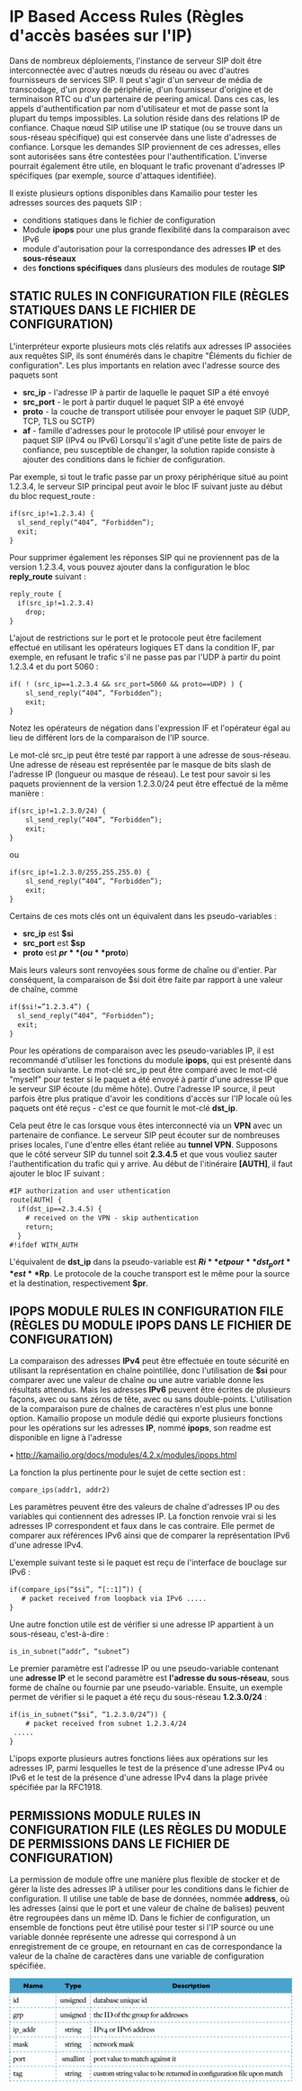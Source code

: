# IP Based Access Rules (Règles d'accès basées sur l'IP)

Dans de nombreux déploiements, l'instance de serveur SIP doit être interconnectée avec d'autres nœuds du réseau ou avec d'autres fournisseurs de services SIP. Il peut s'agir d'un serveur de média de transcodage, d'un proxy de périphérie, d'un fournisseur d'origine et de terminaison RTC ou d'un partenaire de peering amical.
Dans ces cas, les appels d'authentification par nom d'utilisateur et mot de passe sont la plupart du temps impossibles. La solution réside dans des relations IP de confiance. Chaque nœud SIP utilise une IP statique (ou se trouve dans un sous-réseau spécifique) qui est conservée dans une liste d'adresses de confiance. Lorsque les demandes SIP proviennent de ces adresses, elles sont autorisées sans être contestées pour l'authentification.
L'inverse pourrait également être utile, en bloquant le trafic provenant d'adresses IP spécifiques (par exemple, source d'attaques identifiée).

 
Il existe plusieurs options disponibles dans Kamailio pour tester les adresses sources des paquets SIP : 
* conditions statiques dans le fichier de configuration
* Module **ipops** pour une plus grande flexibilité dans la comparaison avec IPv6
* module d'autorisation pour la correspondance des adresses **IP** et des **sous-réseaux**
* des **fonctions spécifiques** dans plusieurs des modules de routage **SIP**


## STATIC RULES IN CONFIGURATION FILE (RÈGLES STATIQUES DANS LE FICHIER DE CONFIGURATION)


L'interpréteur exporte plusieurs mots clés relatifs aux adresses IP associées aux requêtes SIP, ils sont énumérés dans le chapitre "Éléments du fichier de configuration". Les plus importants en relation avec l'adresse source des paquets sont
* **src_ip** - l'adresse IP à partir de laquelle le paquet SIP a été envoyé
* **src_port** - le port à partir duquel le paquet SIP a été envoyé
* **proto** - la couche de transport utilisée pour envoyer le paquet SIP (UDP, TCP, TLS ou SCTP) 
* **af** - famille d'adresses pour le protocole IP utilisé pour envoyer le paquet SIP (IPv4 ou IPv6)
Lorsqu'il s'agit d'une petite liste de pairs de confiance, peu susceptible de changer, la solution rapide consiste à ajouter des conditions dans le fichier de configuration.

Par exemple, si tout le trafic passe par un proxy périphérique situé au point 1.2.3.4, le serveur SIP principal peut avoir le bloc IF suivant juste au début du bloc request_route :

    if(src_ip!=1.2.3.4) { 
      sl_send_reply(“404”, “Forbidden”); 
      exit;
    }

Pour supprimer également les réponses SIP qui ne proviennent pas de la version 1.2.3.4, vous pouvez ajouter dans la configuration le bloc **reply_route** suivant :

    reply_route { 
      if(src_ip!=1.2.3.4)
        drop; 
    }
L'ajout de restrictions sur le port et le protocole peut être facilement effectué en utilisant les opérateurs logiques ET dans la condition IF, par exemple, en refusant le trafic s'il ne passe pas par l'UDP à partir du point 1.2.3.4 et du port 5060 :

    if( ! (src_ip==1.2.3.4 && src_port=5060 && proto==UDP) ) {
        sl_send_reply(“404”, “Forbidden”);
        exit;
    }
    
Notez les opérateurs de négation dans l'expression IF et l'opérateur égal au lieu de différent lors de la comparaison de l'IP source.
 
Le mot-clé src_ip peut être testé par rapport à une adresse de sous-réseau. Une adresse de réseau est représentée par le masque de bits slash de l'adresse IP (longueur ou masque de réseau). Le test pour savoir si les paquets proviennent de la version 1.2.3.0/24 peut être effectué de la même manière :

    if(src_ip!=1.2.3.0/24) { 
        sl_send_reply(“404”, “Forbidden”); 
        exit;
    }
    
ou
    
    if(src_ip!=1.2.3.0/255.255.255.0) { 
        sl_send_reply(“404”, “Forbidden”); 
        exit;
    }
    

Certains de ces mots clés ont un équivalent dans les pseudo-variables : 
* **src_ip** est **$si**
* **src_port** est **$sp**
* **proto** est **$pr** (ou **$proto**)
    
Mais leurs valeurs sont renvoyées sous forme de chaîne ou d'entier. Par conséquent, la comparaison de $si doit être faite par rapport à une valeur de chaîne, comme

    if($si!=”1.2.3.4”) { 
      sl_send_reply(“404”, “Forbidden”); 
      exit;
    }
    
Pour les opérations de comparaison avec les pseudo-variables IP, il est recommandé d'utiliser les fonctions du module **ipops**, qui est présenté dans la section suivante.
Le mot-clé src_ip peut être comparé avec le mot-clé "myself" pour tester si le paquet a été envoyé à partir d'une adresse IP que le serveur SIP écoute (du même hôte).
Outre l'adresse IP source, il peut parfois être plus pratique d'avoir les conditions d'accès sur l'IP locale où les paquets ont été reçus - c'est ce que fournit le mot-clé **dst_ip**.

Cela peut être le cas lorsque vous êtes interconnecté via un **VPN** avec un partenaire de confiance. Le serveur SIP peut écouter sur de nombreuses prises locales, l'une d'entre elles étant reliée au **tunnel VPN**. Supposons que le côté serveur SIP du tunnel soit **2.3.4.5** et que vous vouliez sauter l'authentification du trafic qui y arrive. Au début de l'itinéraire **[AUTH]**, il faut ajouter le bloc IF suivant :

    #IP authorization and user uthentication 
    route[AUTH] {
      if(dst_ip==2.3.4.5) {
        # received on the VPN - skip authentication 
        return;
      }
    #!ifdef WITH_AUTH

L'équivalent de **dst_ip** dans la pseudo-variable est **$Ri** et pour **dst_port** est **$Rp**. Le protocole de la couche transport est le même pour la source et la destination, respectivement **$pr**.

## IPOPS MODULE RULES IN CONFIGURATION FILE (RÈGLES DU MODULE IPOPS DANS LE FICHIER DE CONFIGURATION)


La comparaison des adresses **IPv4** peut être effectuée en toute sécurité en utilisant la représentation en chaîne pointillée, donc l'utilisation de **$si** pour comparer avec une valeur de chaîne ou une autre variable donne les résultats attendus.
Mais les adresses **IPv6** peuvent être écrites de plusieurs façons, avec ou sans zéros de tête, avec ou sans double-points. L'utilisation de la comparaison pure de chaînes de caractères n'est plus une bonne option.
Kamailio propose un module dédié qui exporte plusieurs fonctions pour les opérations sur les adresses **IP**, nommé **ipops**, son readme est disponible en ligne à l'adresse

• http://kamailio.org/docs/modules/4.2.x/modules/ipops.html

La fonction la plus pertinente pour le sujet de cette section est :

    compare_ips(addr1, addr2)

Les paramètres peuvent être des valeurs de chaîne d'adresses IP ou des variables qui contiennent des adresses IP. La fonction renvoie vrai si les adresses IP correspondent et faux dans le cas contraire. Elle permet de comparer aux références IPv6 ainsi que de comparer la représentation IPv6 d'une adresse IPv4.

L'exemple suivant teste si le paquet est reçu de l'interface de bouclage sur IPv6 :

    if(compare_ips(“$si”, “[::1]”)) {
       # packet received from loopback via IPv6 .....
    }

Une autre fonction utile est de vérifier si une adresse IP appartient à un sous-réseau, c'est-à-dire : 

    is_in_subnet(“addr”, “subnet”)

Le premier paramètre est l'adresse IP ou une pseudo-variable contenant une **adresse IP** et le second paramètre est **l'adresse du sous-réseau**, sous forme de chaîne ou fournie par une pseudo-variable.
Ensuite, un exemple permet de vérifier si le paquet a été reçu du sous-réseau **1.2.3.0/24** :

    if(is_in_subnet(“$si”, “1.2.3.0/24”)) {
        # packet received from subnet 1.2.3.4/24
     .....
    }

L'ipops exporte plusieurs autres fonctions liées aux opérations sur les adresses IP, parmi lesquelles le test de la présence d'une adresse IPv4 ou IPv6 et le test de la présence d'une adresse IPv4 dans la plage privée spécifiée par la RFC1918.


## PERMISSIONS MODULE RULES IN CONFIGURATION FILE (LES RÈGLES DU MODULE DE PERMISSIONS DANS LE FICHIER DE CONFIGURATION)


La permission de module offre une manière plus flexible de stocker et de gérer la liste des adresses IP à utiliser pour les conditions dans le fichier de configuration.
Il utilise une table de base de données, nommée **address**, où les adresses (ainsi que le port et une valeur de chaîne de balises) peuvent être regroupées dans un même ID. Dans le fichier de configuration, un ensemble de fonctions peut être utilisé pour tester si l'IP source ou une variable donnée représente une adresse qui correspond à un enregistrement de ce groupe, en retournant en cas de correspondance la valeur de la chaîne de caractères dans une variable de configuration spécifiée.

<img src="./images/Address_table.png"/>


